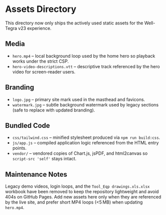# Assets Directory

This directory now only ships the actively used static assets for the Well-Tegra v23 experience.

## Media

- `hero.mp4` – local background loop used by the home hero so playback works under the strict CSP.
- `hero-video-descriptions.vtt` – descriptive track referenced by the hero video for screen-reader users.

## Branding

- `logo.jpg` – primary site mark used in the masthead and favicons.
- `watermark.jpg` – subtle background watermark used by legacy sections (safe to replace with updated branding).

## Bundled Code

- `css/tailwind.css` – minified stylesheet produced via `npm run build:css`.
- `js/app.js` – compiled application logic referenced from the HTML entry points.
- `vendor/` – vendored copies of Chart.js, jsPDF, and html2canvas so `script-src 'self'` stays intact.

## Maintenance Notes

Legacy demo videos, login loops, and the `Tool_Eqp drawings.xls.xlsx` workbook have been removed to keep the repository lightweight and avoid 404s on GitHub Pages. Add new assets here only when they are referenced by the live site, and prefer short MP4 loops (<5 MB) when updating `hero.mp4`.
